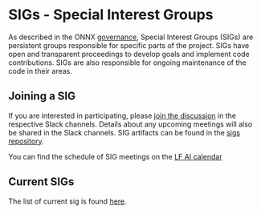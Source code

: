 <!--
Copyright (c) ONNX Project Contributors

SPDX-License-Identifier: Apache-2.0
-->

# SIGs - Special Interest Groups

As described in the ONNX [governance](/community/readme.md#sig---special-interest-groups), Special Interest Groups (SIGs) are persistent groups responsible for specific parts of the project. SIGs have open and transparent proceedings to develop goals and implement code contributions. SIGs are also responsible for ongoing maintenance of the code in their areas.

## Joining a SIG

If you are interested in participating, please [join the discussion](https://slack.lfai.foundation/) in the respective Slack channels. Details about any upcoming meetings will also be shared in the Slack channels. SIG artifacts can be found in the [sigs repository](https://github.com/onnx/sigs).

You can find the schedule of SIG meetings on the [LF AI calendar](https://wiki.lfai.foundation/pages/viewpage.action?pageId=18481196)

## Current SIGs

The list of current sig is found [here](https://github.com/onnx/sigs#current-sigs).
